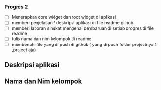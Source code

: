 ### Progres 2
- [ ] Menerapkan core widget dan root widget di aplikasi
- [ ] memberi penjelasan / deskripsi aplikasi di file readme github
- [ ] memberi laporan singkat mengenai pembaruan di setiap progres di file readme
- [ ] tulis nama dan nim kelompok di readme
- [ ] membenahi file yang di push di github ( yang di push folder projectnya 1 ,project aja)

## Deskripsi aplikasi

## Nama dan Nim kelompok


